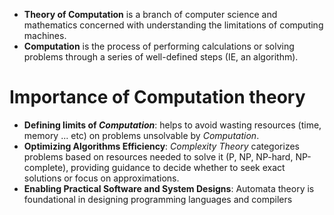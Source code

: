 - **Theory of Computation** is a branch of computer science and mathematics concerned with understanding the limitations of computing machines.
- **Computation** is the process of performing calculations or solving problems through a series of well-defined steps (IE, an algorithm).
# Importance of Computation theory
- **Defining limits of *Computation***: helps to avoid wasting resources (time, memory ... etc) on problems unsolvable by *Computation*.
- **Optimizing Algorithms Efficiency**: *Complexity Theory* categorizes problems based on resources needed to solve it (P, NP, NP-hard, NP-complete), providing guidance to decide whether to seek exact solutions or focus on approximations.
- **Enabling Practical Software and System Designs**: Automata theory is foundational in designing programming languages and compilers